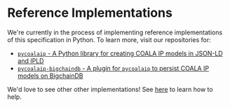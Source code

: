# Reference Implementations

We're currently in the process of implementing reference implementations of this specification in
Python. To learn more, visit our repositories for:

- [`pycoalaip` - A Python library for creating COALA IP models in JSON-LD and IPLD](https://github.com/bigchaindb/pycoalaip)
- [`pycoalaip-bigchaindb` - A plugin for `pycoalaip` to persist COALA IP models on BigchainDB](https://github.com/bigchaindb/pycoalaip-bigchaindb)

We'd love to see other other implementations! See [here](CONTRIBUTING.md) to learn how to help.
